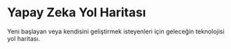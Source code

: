 # Yapay Zeka Yol Haritası

Yeni başlayan veya kendisini geliştirmek isteyenleri için geleceğin teknolojisi yol haritası. 
